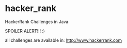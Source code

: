 hacker_rank
==========

HackerRank Challenges in Java

SPOILER ALERT!!!
:)

all challenges are available in:
http://www.hackerrank.com
